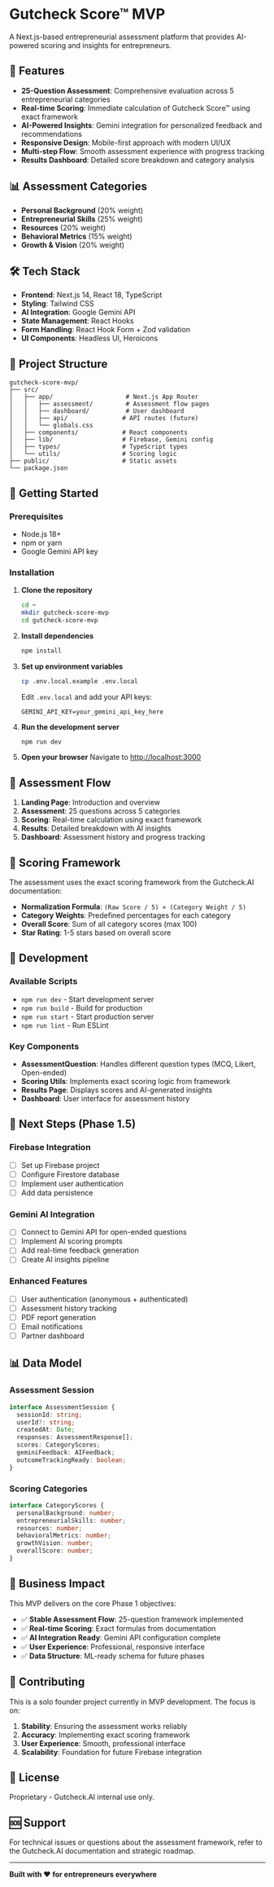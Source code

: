 # Gutcheck Score™ MVP

A Next.js-based entrepreneurial assessment platform that provides AI-powered scoring and insights for entrepreneurs.

## 🚀 Features

- **25-Question Assessment**: Comprehensive evaluation across 5 entrepreneurial categories
- **Real-time Scoring**: Immediate calculation of Gutcheck Score™ using exact framework
- **AI-Powered Insights**: Gemini integration for personalized feedback and recommendations
- **Responsive Design**: Mobile-first approach with modern UI/UX
- **Multi-step Flow**: Smooth assessment experience with progress tracking
- **Results Dashboard**: Detailed score breakdown and category analysis

## 📊 Assessment Categories

- **Personal Background** (20% weight)
- **Entrepreneurial Skills** (25% weight)
- **Resources** (20% weight)
- **Behavioral Metrics** (15% weight)
- **Growth & Vision** (20% weight)

## 🛠 Tech Stack

- **Frontend**: Next.js 14, React 18, TypeScript
- **Styling**: Tailwind CSS
- **AI Integration**: Google Gemini API
- **State Management**: React Hooks
- **Form Handling**: React Hook Form + Zod validation
- **UI Components**: Headless UI, Heroicons

## 📁 Project Structure

```
gutcheck-score-mvp/
├── src/
│   ├── app/                    # Next.js App Router
│   │   ├── assessment/         # Assessment flow pages
│   │   ├── dashboard/          # User dashboard
│   │   ├── api/               # API routes (future)
│   │   └── globals.css
│   ├── components/            # React components
│   ├── lib/                   # Firebase, Gemini config
│   ├── types/                 # TypeScript types
│   └── utils/                 # Scoring logic
├── public/                    # Static assets
└── package.json
```

## 🚀 Getting Started

### Prerequisites

- Node.js 18+ 
- npm or yarn
- Google Gemini API key

### Installation

1. **Clone the repository**
   ```bash
   cd ~
   mkdir gutcheck-score-mvp
   cd gutcheck-score-mvp
   ```

2. **Install dependencies**
   ```bash
   npm install
   ```

3. **Set up environment variables**
   ```bash
   cp .env.local.example .env.local
   ```
   
   Edit `.env.local` and add your API keys:
   ```env
   GEMINI_API_KEY=your_gemini_api_key_here
   ```

4. **Run the development server**
   ```bash
   npm run dev
   ```

5. **Open your browser**
   Navigate to [http://localhost:3000](http://localhost:3000)

## 📝 Assessment Flow

1. **Landing Page**: Introduction and overview
2. **Assessment**: 25 questions across 5 categories
3. **Scoring**: Real-time calculation using exact framework
4. **Results**: Detailed breakdown with AI insights
5. **Dashboard**: Assessment history and progress tracking

## 🧮 Scoring Framework

The assessment uses the exact scoring framework from the Gutcheck.AI documentation:

- **Normalization Formula**: `(Raw Score / 5) × (Category Weight / 5)`
- **Category Weights**: Predefined percentages for each category
- **Overall Score**: Sum of all category scores (max 100)
- **Star Rating**: 1-5 stars based on overall score

## 🔧 Development

### Available Scripts

- `npm run dev` - Start development server
- `npm run build` - Build for production
- `npm run start` - Start production server
- `npm run lint` - Run ESLint

### Key Components

- **AssessmentQuestion**: Handles different question types (MCQ, Likert, Open-ended)
- **Scoring Utils**: Implements exact scoring logic from framework
- **Results Page**: Displays scores and AI-generated insights
- **Dashboard**: User interface for assessment history

## 🔮 Next Steps (Phase 1.5)

### Firebase Integration
- [ ] Set up Firebase project
- [ ] Configure Firestore database
- [ ] Implement user authentication
- [ ] Add data persistence

### Gemini AI Integration
- [ ] Connect to Gemini API for open-ended questions
- [ ] Implement AI scoring prompts
- [ ] Add real-time feedback generation
- [ ] Create AI insights pipeline

### Enhanced Features
- [ ] User authentication (anonymous + authenticated)
- [ ] Assessment history tracking
- [ ] PDF report generation
- [ ] Email notifications
- [ ] Partner dashboard

## 📊 Data Model

### Assessment Session
```typescript
interface AssessmentSession {
  sessionId: string;
  userId?: string;
  createdAt: Date;
  responses: AssessmentResponse[];
  scores: CategoryScores;
  geminiFeedback: AIFeedback;
  outcomeTrackingReady: boolean;
}
```

### Scoring Categories
```typescript
interface CategoryScores {
  personalBackground: number;
  entrepreneurialSkills: number;
  resources: number;
  behavioralMetrics: number;
  growthVision: number;
  overallScore: number;
}
```

## 🎯 Business Impact

This MVP delivers on the core Phase 1 objectives:

- ✅ **Stable Assessment Flow**: 25-question framework implemented
- ✅ **Real-time Scoring**: Exact formulas from documentation
- ✅ **AI Integration Ready**: Gemini API configuration complete
- ✅ **User Experience**: Professional, responsive interface
- ✅ **Data Structure**: ML-ready schema for future phases

## 🤝 Contributing

This is a solo founder project currently in MVP development. The focus is on:

1. **Stability**: Ensuring the assessment works reliably
2. **Accuracy**: Implementing exact scoring framework
3. **User Experience**: Smooth, professional interface
4. **Scalability**: Foundation for future Firebase integration

## 📄 License

Proprietary - Gutcheck.AI internal use only.

## 🆘 Support

For technical issues or questions about the assessment framework, refer to the Gutcheck.AI documentation and strategic roadmap.

---

**Built with ❤️ for entrepreneurs everywhere**
